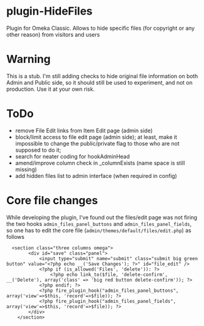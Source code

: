 # plugin-HideFiles
Plugin for Omeka Classic. Allows to hide specific files (for copyright or any other reason) from visitors and users

# Warning
This is a stub. I'm still adding checks to hide original file information on both Admin and Public side, so it should still be used to experiment, and not on production. Use it at your own risk.

# ToDo
- remove File Edit links from Item Edit page (admin side)
- block/limit access to file edit page (admin side); at least, make it impossible to change the public/private flag to those who are not supposed to do it;
- search for neater coding for hookAdminHead
- amend/improve column check in _columnExists (name space is still missing)
- add hidden files list to admin interface (when required in config)

# Core file changes
While developing the plugin, I've found out the files/edit page was not firing the two hooks `admin_files_panel_buttons` and `admin_files_panel_fields`, so one has to edit the core file (`admin/themes/default/files/edit.php`) as follows
  
```
  <section class="three columns omega">
        <div id="save" class="panel">
            <input type="submit" name="submit" class="submit big green button" value="<?php echo __('Save Changes'); ?>" id="file_edit" /> 
            <?php if (is_allowed('Files', 'delete')): ?>
                <?php echo link_to($file, 'delete-confirm', __('Delete'), array('class' => 'big red button delete-confirm')); ?>
            <?php endif; ?>
            <?php fire_plugin_hook("admin_files_panel_buttons", array('view'=>$this, 'record'=>$file)); ?>
            <?php fire_plugin_hook("admin_files_panel_fields", array('view'=>$this, 'record'=>$file)); ?>
        </div>
    </section>
```
